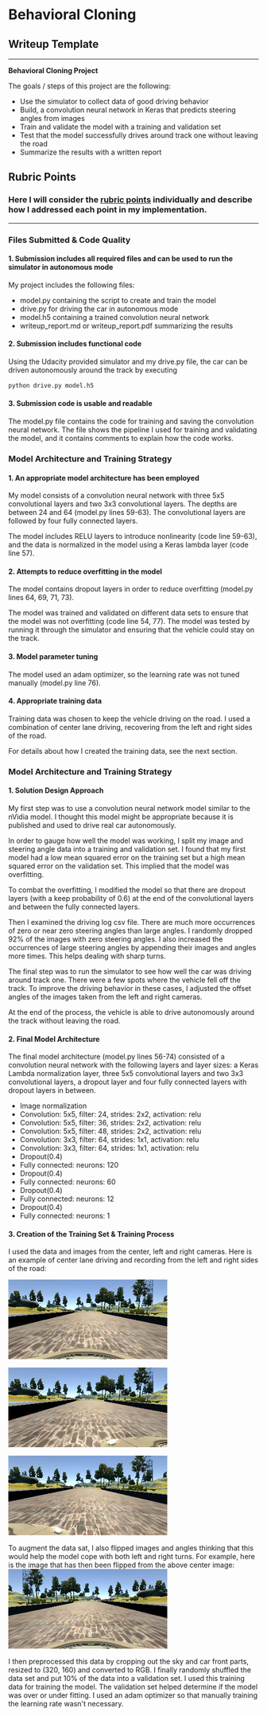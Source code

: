 # **Behavioral Cloning** 

## Writeup Template
---

**Behavioral Cloning Project**

The goals / steps of this project are the following:
* Use the simulator to collect data of good driving behavior
* Build, a convolution neural network in Keras that predicts steering angles from images
* Train and validate the model with a training and validation set
* Test that the model successfully drives around track one without leaving the road
* Summarize the results with a written report


[//]: # (Image References)

[image1]: ./original.png "Center Image"
[image2]: ./left_image.png "Left Image"
[image3]: ./right_image.png "Right Image"
[image4]: ./flipped.png "Flipped Image"

## Rubric Points
### Here I will consider the [rubric points](https://review.udacity.com/#!/rubrics/432/view) individually and describe how I addressed each point in my implementation.  

---
### Files Submitted & Code Quality

#### 1. Submission includes all required files and can be used to run the simulator in autonomous mode

My project includes the following files:
* model.py containing the script to create and train the model
* drive.py for driving the car in autonomous mode
* model.h5 containing a trained convolution neural network 
* writeup_report.md or writeup_report.pdf summarizing the results

#### 2. Submission includes functional code
Using the Udacity provided simulator and my drive.py file, the car can be driven autonomously around the track by executing 
```sh
python drive.py model.h5
```

#### 3. Submission code is usable and readable

The model.py file contains the code for training and saving the convolution neural network. The file shows the pipeline I used for training and validating the model, and it contains comments to explain how the code works.

### Model Architecture and Training Strategy

#### 1. An appropriate model architecture has been employed

My model consists of a convolution neural network with three 5x5 convolutional layers and two 3x3 convolutional layers. The depths are between 24 and 64 (model.py lines 59-63). The convolutional layers are followed by four fully connected layers. 

The model includes RELU layers to introduce nonlinearity (code line 59-63), and the data is normalized in the model using a Keras lambda layer (code line 57). 

#### 2. Attempts to reduce overfitting in the model

The model contains dropout layers in order to reduce overfitting (model.py lines 64, 69, 71, 73). 

The model was trained and validated on different data sets to ensure that the model was not overfitting (code line 54, 77). The model was tested by running it through the simulator and ensuring that the vehicle could stay on the track.

#### 3. Model parameter tuning

The model used an adam optimizer, so the learning rate was not tuned manually (model.py line 76).

#### 4. Appropriate training data

Training data was chosen to keep the vehicle driving on the road. I used a combination of center lane driving, recovering from the left and right sides of the road.

For details about how I created the training data, see the next section. 

### Model Architecture and Training Strategy

#### 1. Solution Design Approach

My first step was to use a convolution neural network model similar to the nVidia model. I thought this model might be appropriate because it is published and used to drive real car autonomously.

In order to gauge how well the model was working, I split my image and steering angle data into a training and validation set. I found that my first model had a low mean squared error on the training set but a high mean squared error on the validation set. This implied that the model was overfitting. 

To combat the overfitting, I modified the model so that there are dropout layers (with a keep probability of 0.6) at the end of the convolutional layers and between the fully connected layers.

Then I examined the driving log csv file. There are much more occurrences of zero or near zero steering angles than large angles. I randomly dropped 92% of the images with zero steering angles. I also increased the occurrences of large steering angles by appending their images and angles more times. This helps dealing with sharp turns.

The final step was to run the simulator to see how well the car was driving around track one. There were a few spots where the vehicle fell off the track. To improve the driving behavior in these cases, I adjusted the offset angles of the images taken from the left and right cameras.

At the end of the process, the vehicle is able to drive autonomously around the track without leaving the road.

#### 2. Final Model Architecture

The final model architecture (model.py lines 56-74) consisted of a convolution neural network with the following layers and layer sizes: a Keras Lambda normalization layer, three 5x5 convolutional layers and two 3x3 convolutional layers, a dropout layer and four fully connected layers with dropout layers in between. 

* Image normalization
* Convolution: 5x5, filter: 24, strides: 2x2, activation: relu
* Convolution: 5x5, filter: 36, strides: 2x2, activation: relu
* Convolution: 5x5, filter: 48, strides: 2x2, activation: relu
* Convolution: 3x3, filter: 64, strides: 1x1, activation: relu
* Convolution: 3x3, filter: 64, strides: 1x1, activation: relu
* Dropout(0.4)
* Fully connected: neurons: 120
* Dropout(0.4)
* Fully connected: neurons: 60
* Dropout(0.4)
* Fully connected: neurons: 12
* Dropout(0.4)
* Fully connected: neurons: 1

#### 3. Creation of the Training Set & Training Process

I used the data and images from the center, left and right cameras. Here is an example of center lane driving and recording from the left and right sides of the road:

![alt text][image1]

![alt text][image2]

![alt text][image3]

To augment the data sat, I also flipped images and angles thinking that this would help the model cope with both left and right turns. For example, here is the image that has then been flipped from the above center image:
![alt text][image4]

I then preprocessed this data by cropping out the sky and car front parts, resized to (320, 160) and converted to RGB. I finally randomly shuffled the data set and put 10% of the data into a validation set. I used this training data for training the model. The validation set helped determine if the model was over or under fitting. I used an adam optimizer so that manually training the learning rate wasn't necessary.

